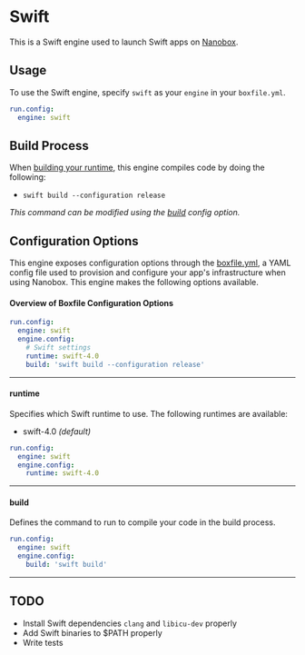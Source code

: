 # Swift

This is a Swift engine used to launch Swift apps on [Nanobox](http://nanobox.io).

## Usage
To use the Swift engine, specify `swift` as your `engine` in your `boxfile.yml`.

```yaml
run.config:
  engine: swift
```

## Build Process
When [building your runtime](https://docs.nanobox.io/cli/build-runtime), this engine compiles code by doing the following:

* `swift build --configuration release`

*This command can be modified using the [build](#build) config option.*

## Configuration Options
This engine exposes configuration options through the [boxfile.yml](https://docs.nanobox.io/boxfile), a YAML config file used to provision and configure your app's infrastructure when using Nanobox. This engine makes the following options available.

#### Overview of Boxfile Configuration Options
```yaml
run.config:
  engine: swift
  engine.config:
    # Swift settings
    runtime: swift-4.0
    build: 'swift build --configuration release'
```

---

#### runtime
Specifies which Swift runtime to use. The following runtimes are available:

- swift-4.0 *(default)*

```yaml
run.config:
  engine: swift
  engine.config:
    runtime: swift-4.0
```

---

#### build
Defines the command to run to compile your code in the build process.

```yaml
run.config:
  engine: swift
  engine.config:
    build: 'swift build'
```

---

## TODO
- Install Swift dependencies `clang` and `libicu-dev` properly
- Add Swift binaries to $PATH properly
- Write tests
